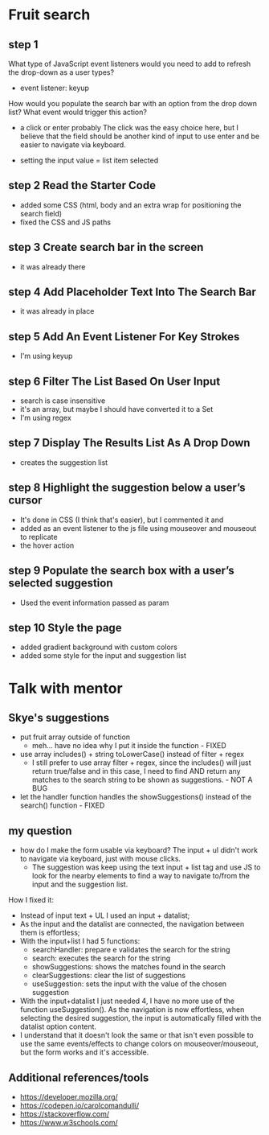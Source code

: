 # Fruit search 

## step 1

What type of JavaScript event listeners would you need to add to refresh the drop-down as a user types?

* event listener: keyup

How would you populate the search bar with an option from the drop down list? What event would trigger this action?

* a click or enter probably
The click was the easy choice here, but I believe that the field should be another kind of input to use enter and be easier to navigate via keyboard.

* setting the input value = list item selected

## step 2 Read the Starter Code
* added some CSS (html, body and an extra wrap for positioning the search field)
* fixed the CSS and JS paths
    
## step 3 Create search bar in the screen
* it was already there

## step 4 Add Placeholder Text Into The Search Bar
* it was already in place

## step 5 Add An Event Listener For Key Strokes
* I'm using keyup

## step 6 Filter The List Based On User Input
* search is case insensitive
* it's an array, but maybe I should have converted it to a Set
* I'm using regex

## step 7 Display The Results List As A Drop Down 
* creates the suggestion list

## step 8 Highlight the suggestion below a user’s cursor
* It's done in CSS (I think that's easier), but I commented it and
* added as an event listener to the js file using mouseover and mouseout to replicate
* the hover action

## step 9 Populate the search box with a user’s selected suggestion
* Used the event information passed as param

## step 10 Style the page 
* added gradient background with custom colors
* added some style for the input and suggestion list

# Talk with mentor

## Skye's suggestions

* put fruit array outside of function
    * meh... have no idea why I put it inside the function - FIXED
* use array includes() + string toLowerCase() instead of filter + regex
    * I still prefer to use array filter + regex, since the includes() will just return true/false and in this case, I need to find AND return any matches to the search string to be shown as suggestions. - NOT A BUG
* let the handler function handles the showSuggestions() instead of the search() function - FIXED

## my question

* how do I make the form usable via keyboard? The input + ul didn't work to navigate via keyboard, just with mouse clicks.
    * The suggestion was keep using the text input + list tag and use JS to look for the nearby elements to find a way to navigate to/from the input and the suggestion list.

How I fixed it:

* Instead of input text + UL I used an input + datalist;
* As the input and the datalist are connected, the navigation between them is effortless;
* With the input+list I had 5 functions:
    * searchHandler: prepare e validates the search for the string
    * search: executes the search for the string
    * showSuggestions: shows the matches found in the search
    * clearSuggestions: clear the list of suggestions
    * useSuggestion: sets the input with the value of the chosen suggestion
* With the input+datalist I just needed 4, I have no more use of the function useSuggestion(). As the navigation is now effortless, when selecting the desired suggestion, the input is automatically filled with the datalist option content.
* I understand that it doesn't look the same or that isn't even possible to use the same events/effects to change colors on mouseover/mouseout, but the form works and it's accessible.


## Additional references/tools
* https://developer.mozilla.org/
* https://codepen.io/carolcomandulli/
* https://stackoverflow.com/
* https://www.w3schools.com/